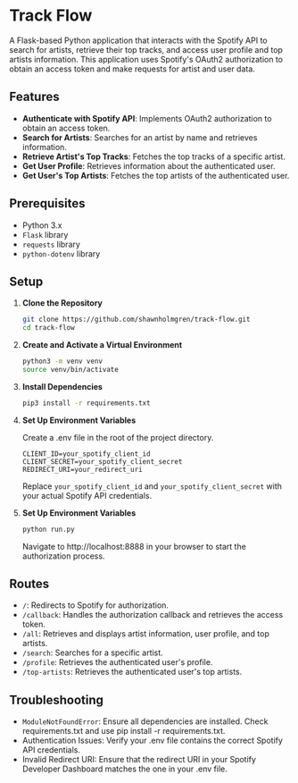 # Track Flow

A Flask-based Python application that interacts with the Spotify API to search for artists, retrieve their top tracks, and access user profile and top artists information. This application uses Spotify's OAuth2 authorization to obtain an access token and make requests for artist and user data.

## Features

- **Authenticate with Spotify API**: Implements OAuth2 authorization to obtain an access token.
- **Search for Artists**: Searches for an artist by name and retrieves information.
- **Retrieve Artist's Top Tracks**: Fetches the top tracks of a specific artist.
- **Get User Profile**: Retrieves information about the authenticated user.
- **Get User's Top Artists**: Fetches the top artists of the authenticated user.

## Prerequisites

- Python 3.x
- `Flask` library
- `requests` library
- `python-dotenv` library

## Setup

1. **Clone the Repository**

   ```bash
   git clone https://github.com/shawnholmgren/track-flow.git
   cd track-flow
   ```
2. **Create and Activate a Virtual Environment**
   
   ```bash
   python3 -m venv venv
   source venv/bin/activate 
3. **Install Dependencies**
   
   ```bash
   pip3 install -r requirements.txt
4. **Set Up Environment Variables**
   
   Create a .env file in the root of the project directory.
   ```env
   CLIENT_ID=your_spotify_client_id
   CLIENT_SECRET=your_spotify_client_secret
   REDIRECT_URI=your_redirect_uri
   ```
   Replace `your_spotify_client_id` and `your_spotify_client_secret` with your actual Spotify API credentials.
5. **Set Up Environment Variables**
    ```bash
    python run.py
    ```
    Navigate to http://localhost:8888 in your browser to start the authorization process.
## Routes
- `/`: Redirects to Spotify for authorization.
- `/callback`: Handles the authorization callback and retrieves the access token.
- `/all`: Retrieves and displays artist information, user profile, and top artists.
- `/search`: Searches for a specific artist.
- `/profile`: Retrieves the authenticated user's profile.
- `/top-artists`: Retrieves the authenticated user's top artists.

## Troubleshooting

- `ModuleNotFoundError`: Ensure all dependencies are installed. Check requirements.txt and use pip install -r requirements.txt.
- Authentication Issues: Verify your .env file contains the correct Spotify API credentials.
- Invalid Redirect URI: Ensure that the redirect URI in your Spotify Developer Dashboard matches the one in your .env file.
